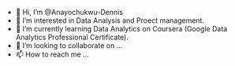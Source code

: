 - 👋 Hi, I’m @Anayochukwu-Dennis
- 👀 I’m interested in Data Analysis and Proect management.
- 🌱 I’m currently learning Data Analytics on Coursera (Google Data Analytics Professional Certificate).
- 💞️ I’m looking to collaborate on ...
- 📫 How to reach me ...

<!---
Anayochukwu-Dennis/Anayochukwu-Dennis is a ✨ special ✨ repository because its `README.md` (this file) appears on your GitHub profile.
You can click the Preview link to take a look at your changes.
--->

